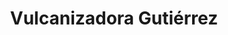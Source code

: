 ---
title: "Vulcanizadora Gutiérrez"
url: /queretaro/vulcanizadora-gutierrez/
shop: reparación de automóviles
---